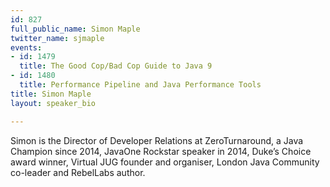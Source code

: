 ```yaml
---
id: 827
full_public_name: Simon Maple
twitter_name: sjmaple
events:
- id: 1479
  title: The Good Cop/Bad Cop Guide to Java 9
- id: 1480
  title: Performance Pipeline and Java Performance Tools
title: Simon Maple
layout: speaker_bio

---
```

Simon is the Director of Developer Relations at ZeroTurnaround, a Java Champion since 2014, JavaOne Rockstar speaker in 2014, Duke’s Choice award winner, Virtual JUG founder and organiser, London Java Community co-leader and RebelLabs author.